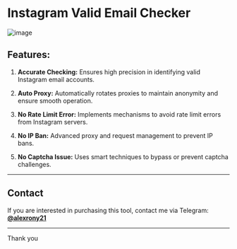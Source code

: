 # Instagram Valid Email Checker

![image]()

## Features:
1. **Accurate Checking:** Ensures high precision in identifying valid Instagram email accounts.
2. **Auto Proxy:** Automatically rotates proxies to maintain anonymity and ensure smooth operation.
3. **No Rate Limit Error:** Implements mechanisms to avoid rate limit errors from Instagram servers.
4. **No IP Ban:** Advanced proxy and request management to prevent IP bans.

5. **No Captcha Issue:** Uses smart techniques to bypass or prevent captcha challenges.

---

## Contact
If you are interested in purchasing this tool, contact me via Telegram:  
**[@alexrony21](https://t.me/alexrony21)**

---
Thank you
